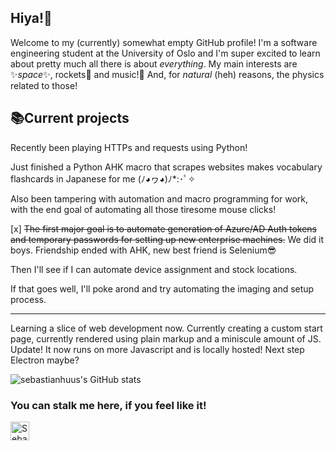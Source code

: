 ## Hiya!👋

Welcome to my (currently) somewhat empty GitHub profile! I'm a software engineering student at the University of Oslo and I'm super excited to learn about pretty much all there is about *everything*. My main interests are ✨*space*✨, rockets🚀 and music!🎵 And, for *natural* (heh) reasons, the physics related to those!

## 📚Current projects
Recently been playing HTTPs and requests using Python! 

Just finished a Python AHK macro that scrapes websites makes vocabulary flashcards in Japanese for me (ﾉ◕ヮ◕)ﾉ*:･ﾟ✧

Also been tampering with automation and macro programming for work, with the end goal of automating all those tiresome mouse clicks!

[x] ~~The first major goal is to automate generation of Azure/AD Auth tokens and temporary passwords for setting up new enterprise machines.~~
We did it boys. Friendship ended with AHK, new best friend is Selenium😎

Then I'll see if I can automate device assignment and stock locations.

If that goes well, I'll poke arond and try automating the imaging and setup process. 

---

Learning a slice of web development now. Currently creating a custom start page, currently rendered using plain markup and a miniscule amount of JS.
Update! It now runs on more Javascript and is locally hosted! Next step Electron maybe?


![sebastianhuus's GitHub stats](https://github-readme-stats.vercel.app/api?username=sebastianhuus&count_private=true&show_icons=true&theme=transparent&hide_title=true)


### You can stalk me here, if you feel like it!

<a href="https://www.linkedin.com/in/sebastian-huus/">
<img src="https://brand.linkedin.com/content/dam/me/business/en-us/amp/brand-site/v2/bg/LI-Bug.svg.original.svg" alt="Sebastian Huus | LinkedIn" width="30px">
</a>


<!--
**sebastianhuus/sebastianhuus** is a ✨ _special_ ✨ repository because its `README.md` (this file) appears on your GitHub profile.

Here are some ideas to get you started:

- 🔭 I’m currently working on ...
- 🌱 I’m currently learning ...
- 👯 I’m looking to collaborate on ...
- 🤔 I’m looking for help with ...
- 💬 Ask me about ...
- 📫 How to reach me: ...
- 😄 Pronouns: ...
- ⚡ Fun fact: ...
-->
